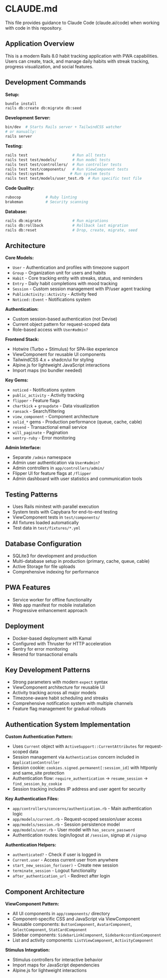 # CLAUDE.md

This file provides guidance to Claude Code (claude.ai/code) when working with code in this repository.

## Application Overview

This is a modern Rails 8.0 habit tracking application with PWA capabilities. Users can create, track, and manage daily habits with streak tracking, progress visualization, and social features.

## Development Commands

**Setup:**
```bash
bundle install
rails db:create db:migrate db:seed
```

**Development Server:**
```bash
bin/dev  # Starts Rails server + TailwindCSS watcher
# or manually:
rails server
```

**Testing:**
```bash
rails test                    # Run all tests
rails test test/models/       # Run model tests
rails test test/controllers/  # Run controller tests
rails test test/components/   # Run ViewComponent tests  
rails test:system            # Run system tests
rails test test/models/user_test.rb  # Run specific test file
```

**Code Quality:**
```bash
rubocop           # Ruby linting
brakeman          # Security scanning
```

**Database:**
```bash
rails db:migrate              # Run migrations
rails db:rollback             # Rollback last migration
rails db:reset                # Drop, create, migrate, seed
```

## Architecture

**Core Models:**
- `User` - Authentication and profiles with timezone support
- `Group` - Organization unit for users and habits
- `Habit` - Core tracking entity with streaks, status, and reminders
- `Entry` - Daily habit completions with mood tracking
- `Session` - Custom session management with IP/user agent tracking
- `PublicActivity::Activity` - Activity feed
- `Noticed::Event` - Notifications system

**Authentication:**
- Custom session-based authentication (not Devise)
- Current object pattern for request-scoped data
- Role-based access with `User#admin?`

**Frontend Stack:**
- Hotwire (Turbo + Stimulus) for SPA-like experience
- ViewComponent for reusable UI components
- TailwindCSS 4.x + shadcn/ui for styling
- Alpine.js for lightweight JavaScript interactions
- Import maps (no bundler needed)

**Key Gems:**
- `noticed` - Notifications system
- `public_activity` - Activity tracking
- `flipper` - Feature flags
- `chartkick` + `groupdate` - Data visualization
- `ransack` - Search/filtering
- `view_component` - Component architecture
- `solid_*` gems - Production performance (queue, cache, cable)
- `resend` - Transactional email service
- `will_paginate` - Pagination
- `sentry-ruby` - Error monitoring

**Admin Interface:**
- Separate `/admin` namespace
- Admin user authentication via `User#admin?`
- Admin controllers in `app/controllers/admin/`
- Flipper UI for feature flags at `/flipper`
- Admin dashboard with user statistics and communication tools

## Testing Patterns

- Uses Rails minitest with parallel execution
- System tests with Capybara for end-to-end testing
- ViewComponent tests in `test/components/`
- All fixtures loaded automatically
- Test data in `test/fixtures/*.yml`

## Database Configuration

- SQLite3 for development and production
- Multi-database setup in production (primary, cache, queue, cable)
- Active Storage for file uploads
- Comprehensive indexing for performance

## PWA Features

- Service worker for offline functionality  
- Web app manifest for mobile installation
- Progressive enhancement approach

## Deployment

- Docker-based deployment with Kamal
- Configured with Thruster for HTTP acceleration
- Sentry for error monitoring
- Resend for transactional emails

## Key Development Patterns

- Strong parameters with modern `expect` syntax
- ViewComponent architecture for reusable UI
- Activity tracking across all major models
- Timezone-aware habit scheduling and streaks
- Comprehensive notification system with multiple channels
- Feature flag management for gradual rollouts

## Authentication System Implementation

**Custom Authentication Pattern:**
- Uses `Current` object with `ActiveSupport::CurrentAttributes` for request-scoped data
- Session management via `Authentication` concern included in `ApplicationController`
- Session cookie: `cookies.signed.permanent[:session_id]` with httponly and same_site protection
- Authentication flow: `require_authentication` → `resume_session` → `find_session_by_cookie`
- Session tracking includes IP address and user agent for security

**Key Authentication Files:**
- `app/controllers/concerns/authentication.rb` - Main authentication logic
- `app/models/current.rb` - Request-scoped session/user access
- `app/models/session.rb` - Session persistence model
- `app/models/user.rb` - User model with `has_secure_password`
- Authentication routes: login/logout at `/session`, signup at `/signup`

**Authentication Helpers:**
- `authenticated?` - Check if user is logged in
- `Current.user` - Access current user from anywhere
- `start_new_session_for(user)` - Create new session
- `terminate_session` - Logout functionality
- `after_authentication_url` - Redirect after login

## Component Architecture

**ViewComponent Pattern:**
- All UI components in `app/components/` directory
- Component-specific CSS and JavaScript via ViewComponent
- Reusable components: `ButtonComponent`, `AvatarComponent`, `SelectComponent`, `StatCardComponent`
- Sidebar components: `SidebarLinkComponent`, `SidebarAccordionComponent`
- List and activity components: `ListViewComponent`, `ActivityComponent`

**Stimulus Integration:**
- Stimulus controllers for interactive behavior
- Import maps for JavaScript dependencies
- Alpine.js for lightweight interactions